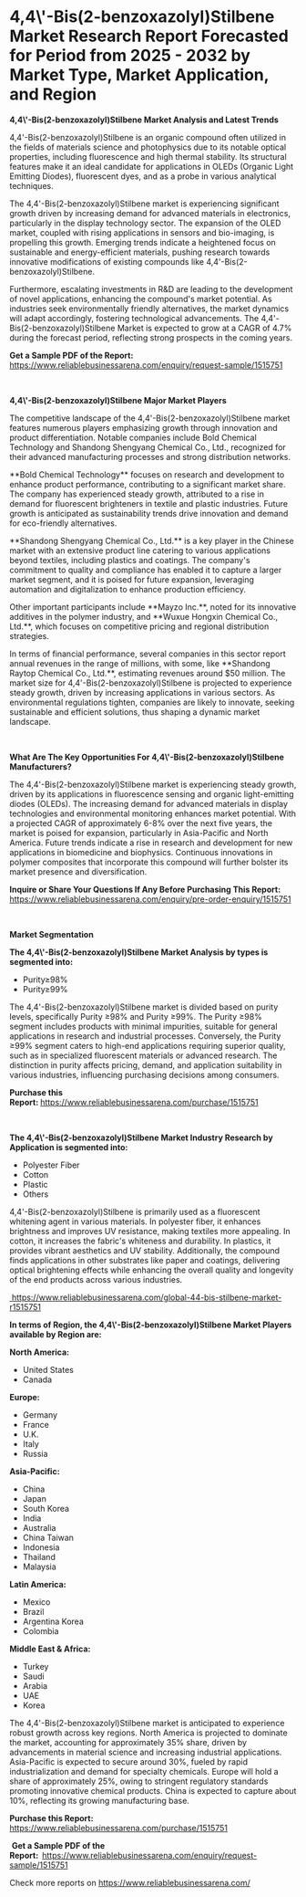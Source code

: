 <p><h1>4,4\'-Bis(2-benzoxazolyl)Stilbene Market Research Report Forecasted for Period from 2025 -  2032 by Market Type, Market Application, and Region</h1></p><p><strong>4,4\'-Bis(2-benzoxazolyl)Stilbene Market Analysis and Latest Trends</strong></p>
<p><p>4,4'-Bis(2-benzoxazolyl)Stilbene is an organic compound often utilized in the fields of materials science and photophysics due to its notable optical properties, including fluorescence and high thermal stability. Its structural features make it an ideal candidate for applications in OLEDs (Organic Light Emitting Diodes), fluorescent dyes, and as a probe in various analytical techniques.</p><p>The 4,4'-Bis(2-benzoxazolyl)Stilbene market is experiencing significant growth driven by increasing demand for advanced materials in electronics, particularly in the display technology sector. The expansion of the OLED market, coupled with rising applications in sensors and bio-imaging, is propelling this growth. Emerging trends indicate a heightened focus on sustainable and energy-efficient materials, pushing research towards innovative modifications of existing compounds like 4,4'-Bis(2-benzoxazolyl)Stilbene.</p><p>Furthermore, escalating investments in R&D are leading to the development of novel applications, enhancing the compound's market potential. As industries seek environmentally friendly alternatives, the market dynamics will adapt accordingly, fostering technological advancements. The 4,4'-Bis(2-benzoxazolyl)Stilbene Market is expected to grow at a CAGR of 4.7% during the forecast period, reflecting strong prospects in the coming years.</p></p>
<p><strong>Get a Sample PDF of the Report:&nbsp;</strong> <a href="https://www.reliablebusinessarena.com/enquiry/request-sample/1515751?utm_campaign=1841&utm_medium=2&utm_source=Github&utm_content=ia&utm_term=18012025&utm_id=44-bis2-benzoxazolylstilbene">https://www.reliablebusinessarena.com/enquiry/request-sample/1515751</a></p>
<p>&nbsp;</p>
<p><strong>4,4\'-Bis(2-benzoxazolyl)Stilbene Major Market Players</strong></p>
<p><p>The competitive landscape of the 4,4'-Bis(2-benzoxazolyl)Stilbene market features numerous players emphasizing growth through innovation and product differentiation. Notable companies include Bold Chemical Technology and Shandong Shengyang Chemical Co., Ltd., recognized for their advanced manufacturing processes and strong distribution networks.</p><p>**Bold Chemical Technology** focuses on research and development to enhance product performance, contributing to a significant market share. The company has experienced steady growth, attributed to a rise in demand for fluorescent brighteners in textile and plastic industries. Future growth is anticipated as sustainability trends drive innovation and demand for eco-friendly alternatives.</p><p>**Shandong Shengyang Chemical Co., Ltd.** is a key player in the Chinese market with an extensive product line catering to various applications beyond textiles, including plastics and coatings. The company's commitment to quality and compliance has enabled it to capture a larger market segment, and it is poised for future expansion, leveraging automation and digitalization to enhance production efficiency.</p><p>Other important participants include **Mayzo Inc.**, noted for its innovative additives in the polymer industry, and **Wuxue Hongxin Chemical Co., Ltd.**, which focuses on competitive pricing and regional distribution strategies.</p><p>In terms of financial performance, several companies in this sector report annual revenues in the range of millions, with some, like **Shandong Raytop Chemical Co., Ltd.**, estimating revenues around $50 million. The market size for 4,4'-Bis(2-benzoxazolyl)Stilbene is projected to experience steady growth, driven by increasing applications in various sectors. As environmental regulations tighten, companies are likely to innovate, seeking sustainable and efficient solutions, thus shaping a dynamic market landscape.</p></p>
<p>&nbsp;</p>
<p><strong>What Are The Key Opportunities For 4,4\'-Bis(2-benzoxazolyl)Stilbene Manufacturers?</strong></p>
<p><p>The 4,4'-Bis(2-benzoxazolyl)Stilbene market is experiencing steady growth, driven by its applications in fluorescence sensing and organic light-emitting diodes (OLEDs). The increasing demand for advanced materials in display technologies and environmental monitoring enhances market potential. With a projected CAGR of approximately 6-8% over the next five years, the market is poised for expansion, particularly in Asia-Pacific and North America. Future trends indicate a rise in research and development for new applications in biomedicine and biophysics. Continuous innovations in polymer composites that incorporate this compound will further bolster its market presence and diversification.</p></p>
<p><strong>Inquire or Share Your Questions If Any Before Purchasing This Report:</strong> <a href="https://www.reliablebusinessarena.com/enquiry/pre-order-enquiry/1515751?utm_campaign=1841&utm_medium=2&utm_source=Github&utm_content=ia&utm_term=18012025&utm_id=44-bis2-benzoxazolylstilbene">https://www.reliablebusinessarena.com/enquiry/pre-order-enquiry/1515751</a></p>
<p>&nbsp;</p>
<p><strong>Market Segmentation</strong></p>
<p><strong>The 4,4\'-Bis(2-benzoxazolyl)Stilbene Market Analysis by types is segmented into:</strong></p>
<p><ul><li>Purity≥98%</li><li>Purity≥99%</li></ul></p>
<p><p>The 4,4'-Bis(2-benzoxazolyl)Stilbene market is divided based on purity levels, specifically Purity ≥98% and Purity ≥99%. The Purity ≥98% segment includes products with minimal impurities, suitable for general applications in research and industrial processes. Conversely, the Purity ≥99% segment caters to high-end applications requiring superior quality, such as in specialized fluorescent materials or advanced research. The distinction in purity affects pricing, demand, and application suitability in various industries, influencing purchasing decisions among consumers.</p></p>
<p><strong>Purchase this Report:&nbsp;</strong><a href="https://www.reliablebusinessarena.com/purchase/1515751?utm_campaign=1841&utm_medium=2&utm_source=Github&utm_content=ia&utm_term=18012025&utm_id=44-bis2-benzoxazolylstilbene">https://www.reliablebusinessarena.com/purchase/1515751</a></p>
<p>&nbsp;</p>
<p><strong>The 4,4\'-Bis(2-benzoxazolyl)Stilbene Market Industry Research by Application is segmented into:</strong></p>
<p><ul><li>Polyester Fiber</li><li>Cotton</li><li>Plastic</li><li>Others</li></ul></p>
<p><p>4,4'-Bis(2-benzoxazolyl)Stilbene is primarily used as a fluorescent whitening agent in various materials. In polyester fiber, it enhances brightness and improves UV resistance, making textiles more appealing. In cotton, it increases the fabric's whiteness and durability. In plastics, it provides vibrant aesthetics and UV stability. Additionally, the compound finds applications in other substrates like paper and coatings, delivering optical brightening effects while enhancing the overall quality and longevity of the end products across various industries.</p></p>
<p><a href="https://www.reliablebusinessarena.com/global-44-bis-stilbene-market-r1515751?utm_campaign=1841&utm_medium=2&utm_source=Github&utm_content=ia&utm_term=18012025&utm_id=44-bis2-benzoxazolylstilbene">&nbsp;https://www.reliablebusinessarena.com/global-44-bis-stilbene-market-r1515751</a></p>
<p><strong>In terms of Region, the 4,4\'-Bis(2-benzoxazolyl)Stilbene Market Players available by Region are:</strong></p>
<p>
    <p> <strong> North America: </strong>
        <ul>
            <li>United States</li>
            <li>Canada</li>
        </ul>
        </p> 
    <p> <strong> Europe: </strong>
        <ul>
            <li>Germany</li>
            <li>France</li>
            <li>U.K.</li>
            <li>Italy</li>
            <li>Russia</li>
        </ul>
        </p> 
    <p> <strong> Asia-Pacific: </strong>
        <ul>
            <li>China</li>
            <li>Japan</li>
            <li>South Korea</li>
            <li>India</li>
            <li>Australia</li>
            <li>China Taiwan</li>
            <li>Indonesia</li>
            <li>Thailand</li>
            <li>Malaysia</li>
        </ul>
        </p> 
    <p> <strong> Latin America: </strong>
        <ul>
            <li>Mexico</li>
            <li>Brazil</li>
            <li>Argentina Korea</li>
            <li>Colombia</li>
        </ul>
        </p> 
    <p> <strong> Middle East & Africa: </strong>
        <ul>
            <li>Turkey</li>
            <li>Saudi</li>
            <li>Arabia</li>
            <li>UAE</li>
            <li>Korea</li>
        </ul>
    </p>
    </p>
<p><p>The 4,4'-Bis(2-benzoxazolyl)Stilbene market is anticipated to experience robust growth across key regions. North America is projected to dominate the market, accounting for approximately 35% share, driven by advancements in material science and increasing industrial applications. Asia-Pacific is expected to secure around 30%, fueled by rapid industrialization and demand for specialty chemicals. Europe will hold a share of approximately 25%, owing to stringent regulatory standards promoting innovative chemical products. China is expected to capture about 10%, reflecting its growing manufacturing base.</p></p>
<p><strong>Purchase this Report: </strong><a href="https://www.reliablebusinessarena.com/purchase/1515751?utm_campaign=1841&utm_medium=2&utm_source=Github&utm_content=ia&utm_term=18012025&utm_id=44-bis2-benzoxazolylstilbene">https://www.reliablebusinessarena.com/purchase/1515751</a></p>
<p>&nbsp;<strong>Get a Sample PDF of the Report:&nbsp;&nbsp;</strong><a href="https://www.reliablebusinessarena.com/enquiry/request-sample/1515751?utm_campaign=1841&utm_medium=2&utm_source=Github&utm_content=ia&utm_term=18012025&utm_id=44-bis2-benzoxazolylstilbene">https://www.reliablebusinessarena.com/enquiry/request-sample/1515751</a></p>
<p><strong></strong></p>
<p>Check more reports on <a href="https://www.reliablebusinessarena.com/?utm_campaign=1841&utm_medium=2&utm_source=Github&utm_content=ia&utm_term=18012025&utm_id=44-bis2-benzoxazolylstilbene">https://www.reliablebusinessarena.com/</a></p>